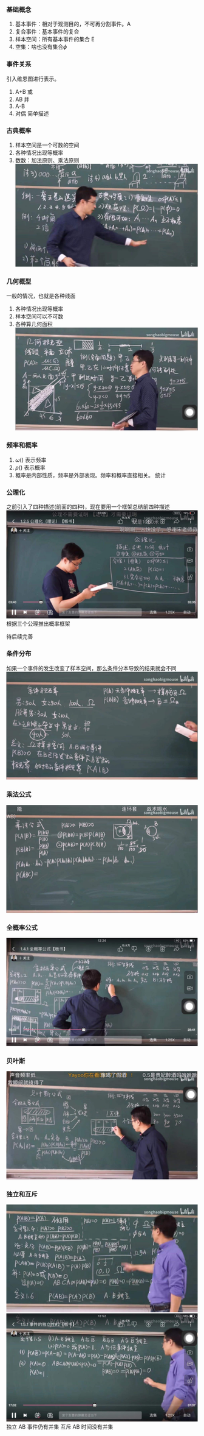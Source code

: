 <!--
 * @Author: Liu Weilong
 * @Date: 2021-03-16 09:37:44
 * @LastEditors: Liu Weilong 
 * @LastEditTime: 2021-03-17 13:10:03
 * @FilePath: /3rd-test-learning/35. introduction_to_probability/song_hao/song_hao_chapter1.md
 * @Description: 
-->
### 基础概念
1. 基本事件：相对于观测目的，不可再分割事件。A
2. 复合事件：基本事件的复合
3. 样本空间：所有基本事件的集合 E
4. 空集：啥也没有集合$\phi$

### 事件关系
引入维恩图进行表示。
1. A+B 或
2. AB 并
3. A-B 
4. 对偶 
简单描述


### 古典概率
1. 样本空间是一个可数的空间
2. 各种情况出现等概率
3. 数数：加法原则、乘法原则
![](./pic/1.jpeg)

### 几何概型
一般的情况，也就是各种线面
1. 各种情况出现等概率
2. 样本空间可以不可数
3. 各种算几何面积
![](./pic/2.jpeg)

### 频率和概率
1. $\omega()$ 表示频率 
2. $p()$ 表示概率
3. 概率是内部性质，频率是外部表现。频率和概率直接相关。
统计

### 公理化
之前引入了四种描述(前面的四种)，现在要用一个框架总结前四种描述
![](./pic/3.jpeg)
根据三个公理推出概率框架

待后续完善


### 条件分布
如果一个事件的发生改变了样本空间，那么条件分本导致的结果就会不同
![](./pic/4.jpeg)

### 乘法公式
![](./pic/5.jpeg)

### 全概率公式
![](./pic/6.jpeg)

### 贝叶斯
![](./pic/7.jpeg)

### 独立和互斥
![](./pic/8.jpeg)
![](./pic/9.jpeg)
独立 AB 事件仍有并集
互斥 AB 时间没有并集

